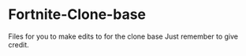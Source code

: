 # Fortnite-Clone-base
Files for you to make edits to for the clone base
Just remember to give credit.
